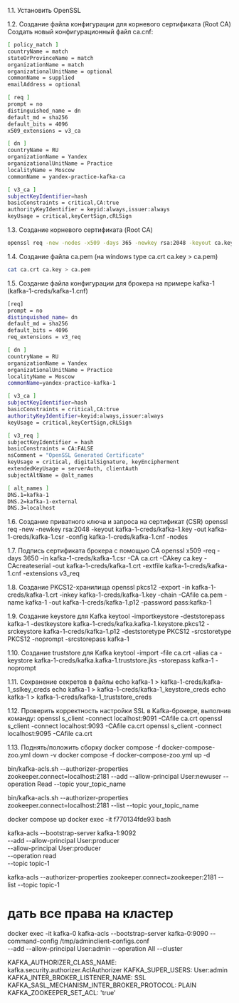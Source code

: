 1.1. Установить OpenSSL

1.2. Создание файла конфигурации для корневого сертификата (Root CA)
Создать новый конфигурационный файл ca.cnf:
```bash
[ policy_match ] 
countryName = match 
stateOrProvinceName = match
organizationName = match
organizationalUnitName = optional
commonName = supplied
emailAddress = optional

[ req ]
prompt = no 
distinguished_name = dn
default_md = sha256
default_bits = 4096
x509_extensions = v3_ca 

[ dn ]
countryName = RU 
organizationName = Yandex
organizationalUnitName = Practice
localityName = Moscow
commonName = yandex-practice-kafka-ca

[ v3_ca ] 
subjectKeyIdentifier=hash
basicConstraints = critical,CA:true
authorityKeyIdentifier = keyid:always,issuer:always
keyUsage = critical,keyCertSign,cRLSign 
```

1.3. Создание корневого сертификата (Root CA)
```bash
openssl req -new -nodes -x509 -days 365 -newkey rsa:2048 -keyout ca.key -out ca.crt -config ca.cnf
```

1.4. Создание файла ca.pem (на windows type ca.crt ca.key > ca.pem)
```bash
cat ca.crt ca.key > ca.pem
```

1.5. Создание файла конфигурации для брокера на примере kafka-1 (kafka-1-creds/kafka-1.cnf)
```bash
[req]
prompt = no
distinguished_name= dn
default_md = sha256
default_bits = 4096 
req_extensions = v3_req 

[ dn ]
countryName = RU 
organizationName = Yandex 
organizationalUnitName = Practice 
localityName = Moscow
commonName=yandex-practice-kafka-1 

[ v3_ca ]
subjectKeyIdentifier=hash
basicConstraints = critical,CA:true
authorityKeyIdentifier=keyid:always,issuer:always
keyUsage = critical,keyCertSign,cRLSign 

[ v3_req ]
subjectKeyIdentifier = hash 
basicConstraints = CA:FALSE
nsComment = "OpenSSL Generated Certificate"
keyUsage = critical, digitalSignature, keyEncipherment
extendedKeyUsage = serverAuth, clientAuth
subjectAltName = @alt_names 

[ alt_names ] 
DNS.1=kafka-1
DNS.2=kafka-1-external 
DNS.3=localhost 
```

1.6. Создание приватного ключа и запроса на сертификат (CSR)
openssl req -new -newkey rsa:2048 -keyout kafka-1-creds/kafka-1.key -out kafka-1-creds/kafka-1.csr -config kafka-1-creds/kafka-1.cnf -nodes   

1.7. Подпись сертификата брокера с помощью CA
openssl x509 -req -days 3650 -in kafka-1-creds/kafka-1.csr -CA ca.crt -CAkey ca.key -CAcreateserial -out kafka-1-creds/kafka-1.crt -extfile kafka-1-creds/kafka-1.cnf -extensions v3_req

1.8. Создание PKCS12-хранилища
openssl pkcs12 -export -in kafka-1-creds/kafka-1.crt -inkey kafka-1-creds/kafka-1.key -chain -CAfile ca.pem -name kafka-1 -out kafka-1-creds/kafka-1.p12 -password pass:kafka-1

1.9. Создание keystore для Kafka
keytool -importkeystore -deststorepass kafka-1 -destkeystore kafka-1-creds/kafka.kafka-1.keystore.pkcs12 -srckeystore kafka-1-creds/kafka-1.p12 -deststoretype PKCS12 -srcstoretype PKCS12 -noprompt -srcstorepass kafka-1

1.10. Создание truststore для Kafka
keytool -import -file ca.crt -alias ca -keystore kafka-1-creds/kafka.kafka-1.truststore.jks -storepass kafka-1 -noprompt

1.11. Сохранение секретов в файлы
echo kafka-1 > kafka-1-creds/kafka-1_sslkey_creds 
echo kafka-1 > kafka-1-creds/kafka-1_keystore_creds 
echo kafka-1 > kafka-1-creds/kafka-1_truststore_creds

1.12. Проверить корректность настройки SSL в Kafka-брокере, выполнив команду: 
openssl s_client -connect localhost:9091 -CAfile ca.crt
openssl s_client -connect localhost:9093 -CAfile ca.crt
openssl s_client -connect localhost:9095 -CAfile ca.crt

1.13. Поднять/положить сборку
docker compose -f docker-compose-zoo.yml down -v
docker compose -f docker-compose-zoo.yml up -d

bin/kafka-acls.sh --authorizer-properties zookeeper.connect=localhost:2181 --add --allow-principal User:newuser --operation Read --topic your_topic_name

bin/kafka-acls.sh --authorizer-properties zookeeper.connect=localhost:2181 --list --topic your_topic_name

docker compose up
docker exec -it f770134fde93 bash


kafka-acls --bootstrap-server kafka-1:9092  \
--add   --allow-principal User:producer \
--allow-principal User:producer  \
--operation read \
--topic topic-1

kafka-acls --authorizer-properties zookeeper.connect=zookeeper:2181 --list --topic topic-1

# дать все права на кластер
docker exec -it kafka-0 kafka-acls --bootstrap-server kafka-0:9090 
--command-config /tmp/adminclient-configs.conf \
--add --allow-principal User:admin --operation All --cluster

KAFKA_AUTHORIZER_CLASS_NAME: kafka.security.authorizer.AclAuthorizer
KAFKA_SUPER_USERS: User:admin
KAFKA_INTER_BROKER_LISTENER_NAME: SSL
     KAFKA_SASL_MECHANISM_INTER_BROKER_PROTOCOL: PLAIN
     KAFKA_ZOOKEEPER_SET_ACL: 'true'